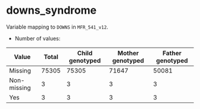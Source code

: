 # downs_syndrome
Variable mapping to `DOWNS` in `MFR_541_v12`.
- Number of values:

| Value | Total | Child genotyped | Mother genotyped | Father genotyped |
| ----- | ----- | --------------- | ---------------- | ---------------- |
| Missing | 75305 | 75305 | 71647 | 50081 |
| Non-missing | 3 | 3 | 3 | 3 |
| Yes | 3 | 3 | 3 |3 |




